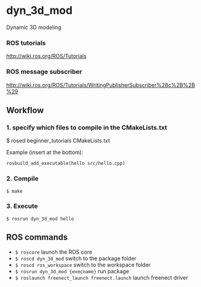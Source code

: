 # dyn_3d_mod
Dynamic 3D modeling


### ROS tutorials
http://wiki.ros.org/ROS/Tutorials

### ROS message subscriber
http://wiki.ros.org/ROS/Tutorials/WritingPublisherSubscriber%28c%2B%2B%29

## Workflow

### 1. specify which files to compile in the CMakeLists.txt
$ rosed beginner_tutorials CMakeLists.txt 

> 
Example (insert at the bottom):
```
rosbuild_add_executable(hello src/hello.cpp)
```

### 2. Compile

``$ make``

### 3. Execute
``$ rosrun dyn_3d_mod hello``


## ROS commands

- ``$ roscore`` launch the ROS core
- ``$ roscd dyn_3d_mod`` switch to the package folder
- ``$ roscd ros_workspace`` switch to the workspace folder
- ``$ rosrun dyn_3d_mod {execname}`` run package
- ``$ roslaunch freenect_launch freenect.launch`` launch freenect driver
